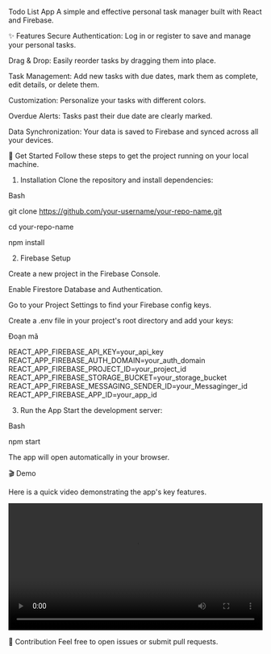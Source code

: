 Todo List App
A simple and effective personal task manager built with React and Firebase.

✨ Features
Secure Authentication: Log in or register to save and manage your personal tasks.

Drag & Drop: Easily reorder tasks by dragging them into place.

Task Management: Add new tasks with due dates, mark them as complete, edit details, or delete them.

Customization: Personalize your tasks with different colors.

Overdue Alerts: Tasks past their due date are clearly marked.

Data Synchronization: Your data is saved to Firebase and synced across all your devices.

🚀 Get Started
Follow these steps to get the project running on your local machine.

1. Installation
Clone the repository and install dependencies:

Bash

git clone https://github.com/your-username/your-repo-name.git

cd your-repo-name

npm install

2. Firebase Setup

Create a new project in the Firebase Console.

Enable Firestore Database and Authentication.

Go to your Project Settings to find your Firebase config keys.

Create a .env file in your project's root directory and add your keys:

Đoạn mã

REACT_APP_FIREBASE_API_KEY=your_api_key
REACT_APP_FIREBASE_AUTH_DOMAIN=your_auth_domain
REACT_APP_FIREBASE_PROJECT_ID=your_project_id
REACT_APP_FIREBASE_STORAGE_BUCKET=your_storage_bucket
REACT_APP_FIREBASE_MESSAGING_SENDER_ID=your_Messaginger_id
REACT_APP_FIREBASE_APP_ID=your_app_id

3. Run the App
Start the development server:

Bash

npm start

The app will open automatically in your browser.

🎬 Demo

Here is a quick video demonstrating the app's key features.

<video width="100%" controls>
<source src="./videos/demo.webm" type="video/webm">
</video>

🤝 Contribution
Feel free to open issues or submit pull requests.

